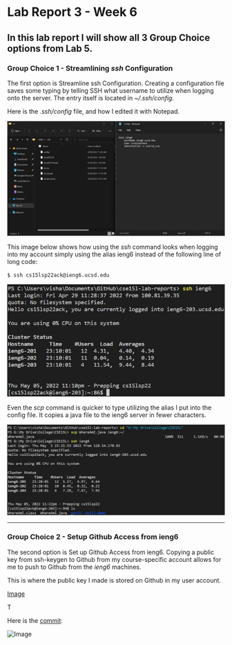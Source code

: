 # **Lab Report 3 - Week 6**
## In this lab report I will show all 3 Group Choice options from Lab 5.

### **Group Choice 1 - Streamlining *ssh* Configuration**
The first option is Streamline ssh Configuration. Creating a configuration file saves some typing by telling SSH what username to utilize when logging onto the server. The entry itself is located in *~/.ssh/config*.

Here is the *.ssh/config* file, and how I edited it with Notepad.

![Image](https://github.com/vishaal-gaddipati/cse15l-lab-reports/blob/main/Screenshots/Lab%203/configFile.jpg?raw=true)

This image below shows how using the *ssh* command looks when logging into my account simply using the alias ieng6 instead of the following line of long code:
```
$ ssh cs15lsp22ack@ieng6.ucsd.edu
```

![Image](https://github.com/vishaal-gaddipati/cse15l-lab-reports/blob/main/Screenshots/Lab%203/sshLogin.jpg?raw=true)

Even the *scp* command is quicker to type utilizing the alias I put into the config file. It copies a java file to the ieng6 server in fewer characters.

![Image](https://github.com/vishaal-gaddipati/cse15l-lab-reports/blob/main/Screenshots/Lab%203/scpAlias.jpg?raw=true)

---
### **Group Choice 2 - Setup Github Access from ieng6**
The second option is Set up Github Access from ieng6. Copying a public key from ssh-keygen to Github from my course-specific account allows for me to push to Github from the *ieng6* machines.

This is where the public key I made is stored on Github in my user account.

[Image]()

T

Here is the [commit](https://github.com/vishaal-gaddipati/markdown-parser/commit/adbff963a92c77412b72e5c87a3a06d375ceac29):

![Image]()
